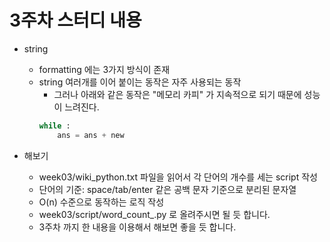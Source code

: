 # 3주차 스터디 내용

- string
   - formatting 에는 3가지 방식이 존재
   - string 여러개를 이어 붙이는 동작은 자주 사용되는 동작
       - 그러나 아래와 같은 동작은 "메모리 카피" 가 지속적으로 되기 때문에 성능이 느려진다.
       ```python
       while :
           ans = ans + new
       ```



- 해보기
    - week03/wiki_python.txt 파일을 읽어서 각 단어의 개수를 세는 script 작성
    - 단어의 기준: space/tab/enter 같은 공백 문자 기준으로 분리된 문자열
    - O(n) 수준으로 동작하는 로직 작성
    - week03/script/word_count_<name>.py 로 올려주시면 될 듯 합니다.
    - 3주차 까지 한 내용을 이용해서 해보면 좋을 듯 합니다.
